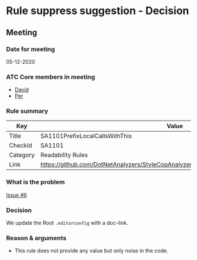 # Rule suppress suggestion - Decision

## Meeting

### Date for meeting
05-12-2020

### ATC Core members in meeting
* [David](https://github.com/orgs/atc-net/people/davidkallesen)
* [Per](https://github.com/orgs/atc-net/people/perkops)

### Rule summary
| Key         | Value |
| ----------- |------------------------------------------------|
| Title       | SA1101PrefixLocalCallsWithThis |
| CheckId     | SA1101 |
| Category    | Readability Rules |
| Link        | https://github.com/DotNetAnalyzers/StyleCopAnalyzers/blob/master/documentation/SA1101.md |

### What is the problem
[Issue #6](https://github.com/atc-net/atc-coding-rules/issues/6)

### Decision
We update the Root `.editorconfig` with a doc-link.

### Reason & arguments
* This rule does not provide any value but only noise in the code.